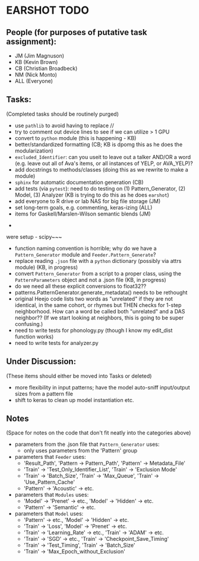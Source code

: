 # EARSHOT TODO

## People (for purposes of putative task assignment):

  - JM (Jim Magnuson)
  - KB (Kevin Brown)
  - CB (Christian Broadbeck)
  - NM (Nick Monto)
  - ALL (Everyone)

## Tasks:

(Completed tasks should be routinely purged)

  - use `pathlib` to avoid having to replace //
  - try to comment out device lines to see if we can utilize > 1 GPU
  - convert to `python` module (this is happening - KB)
  - better/standardized formatting (CB; KB is dpomg this as he does the modularization)
  - `excluded_Identifier`: can you useit to leave out a talker AND/OR a word (e.g. leave out all of Ava's items, or all instances of YELP, or AVA_YELP)?
  - add docstrings to methods/classes (doing this as we rewrite to make a module)
  - `sphinx` for automatic documentation generation (CB)
  - add tests (via `pytest`): need to do testing on (1) Pattern_Generator, (2) Model, (3) Analyzer (KB is trying to do this as he does `earshot`)
  - add everyone to R drive or lab NAS for big file storage (JM)
  - set long-term goals, e.g. commenting, keras-izing (ALL)
  - items for Gaskell/Marslen-Wilson semantic blends (JM)
  - ~~~de-hackify switch between L2/tanh and cross-ent/sigmoid (KB) : N.B. I've done this but I can't test it because damn librosa broke somehow when my new machines
  were setup - scipy~~~
  - function naming convention is horrible; why do we have a `Pattern_Generator` module and `Feeder.Pattern_Generate`?
  - replace reading `.json` file with a `python` dictionary (possibly via attrs module) (KB, in progress)
  - convert `Pattern_Generator` from a script to a proper class, using the `PatternParameters` object and not a .json file (KB, in progress)
  - do we need all these explicit conversions to float32??
  - patterns.PatternGenerator.generate_metadata() needs to be rethought
  - original Heejo code lists two words as "unrelated" if they are not identical, in the same cohort, or rhymes but THEN checks for 1-step neighborhood.  How can a word be called both "unrelated" and a DAS neighbor?? (If we start looking at neighbors, this is going to be super confusing.)
  - need to write tests for phonology.py (though I know my edit_dist function works)
  - need to write tests for analyzer.py

## Under Discussion:

(These items should either be moved into Tasks or deleted)

  - more flexibility in input patterns; have the model auto-sniff input/output sizes from a pattern file
  - shift to keras to clean up model instantiation etc.

## Notes

(Space for notes on the code that don't fit neatly into the categories above)

  - parameters from the .json file that `Pattern_Generator` uses:
    - only uses parameters from the 'Pattern' group
  - parameters that `Feeder` uses:
    - 'Result_Path', 'Pattern -> Pattern_Path', 'Pattern' -> Metadata_File'
    - 'Train' -> 'Test_Only_Identifier_List', 'Train' -> 'Exclusion Mode'
    - 'Train' -> 'Batch_Size', 'Train' -> 'Max_Queue', 'Train' -> 'Use_Pattern_Cache'
    - 'Pattern' -> 'Acoustic' -> etc.
  - parameters that `Modules` uses:
    - 'Model' -> 'Prenet' -> etc., 'Model' -> 'Hidden' -> etc.
    - 'Pattern' -> 'Semantic' -> etc.
  - parameters that `Model` uses:
    - 'Pattern' -> etc., 'Model' -> 'Hidden' -> etc.
    - 'Train' -> 'Loss', 'Model' -> 'Prenet' -> etc.
    - 'Train' -> 'Learning_Rate' -> etc., 'Train' -> 'ADAM' -> etc.
    - 'Train' -> 'SGD' -> etc., 'Train' -> 'Checkpoint_Save_Timing'
    - 'Train' -> 'Test_Timing', 'Train' -> 'Batch_Size'
    - 'Train' -> 'Max_Epoch_without_Exclusion'

